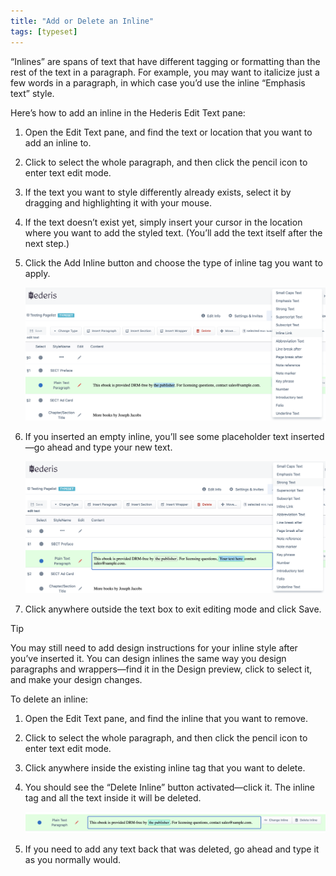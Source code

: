```yaml
---
title: "Add or Delete an Inline"
tags: [typeset]
---
```

 
<html><body><section data-type="chapter" class="hsecchapter" data-hederis-type="hsecchapter" id="add-an-inline" data-pi-attrs="id: add-an-inline; data-tags: typeset;" role="doc-chapter" data-tags="typeset" data-author-name=" " data-book-title=" " title="Add or Delete an Inline"><p class="hblkp" data-hederis-type="hblkp" id="p8dCdKGAZ">&#8220;Inlines&#8221; are spans of text that have different tagging or formatting than the rest of the text in a paragraph. For example, you may want to italicize just a few words in a paragraph, in which case you&#8217;d use the inline &#8220;Emphasis text&#8221; style.</p><p class="hblkp" data-hederis-type="hblkp" id="pvZY0cbE2">Here&#8217;s how to add an inline in the Hederis Edit Text pane:</p><ol class="hwprnumlist" data-hederis-type="hwprnumlist" id="pKeaYmRjK"><li class="hblkoli" data-hederis-type="hblkoli" id="liChvzhDHo"><p class="hblkoli" data-hederis-type="hblklip" id="pBaGaE3Fp">Open the Edit Text pane, and find the text or location that you want to add an inline to.</p></li><li class="hblkoli" data-hederis-type="hblkoli" id="lia5jdAfsB"><p class="hblkoli" data-hederis-type="hblklip" id="pP1PMPh7Z">Click to select the whole paragraph, and then click the pencil icon to enter text edit mode.</p></li><li class="hblkoli" data-hederis-type="hblkoli" id="likpadVSgG"><p class="hblkoli" data-hederis-type="hblklip" id="p91iYvy1x">If the text you want to style differently already exists, select it by dragging and highlighting it with your mouse. </p></li><li class="hblkoli" data-hederis-type="hblkoli" id="litS4BoYnb"><p class="hblkoli" data-hederis-type="hblklip" id="p1WqQ0Shv">If the text doesn&#8217;t exist yet, simply insert your cursor in the location where you want to add the styled text. (You&#8217;ll add the text itself after the next step.)</p></li><li class="hblkoli" data-hederis-type="hblkoli" id="li0Rc53jSK"><p class="hblkoli" data-hederis-type="hblklip" id="pjyu6URxR">Click the Add Inline button and choose the type of inline tag you want to apply.</p><img data-hederis-type="hblkimg" class="hblkimg" id="pjNm3c3Ld" src="/images/insertinline1.png" data-img-src="/images/insertinline1.png"/></li><li class="hblkoli" data-hederis-type="hblkoli" id="licOjATrrf"><p class="hblkoli" data-hederis-type="hblklip" id="pz6GHKhFj">If you inserted an empty inline, you&#8217;ll see some placeholder text inserted&#8212;go ahead and type your new text.</p><img data-hederis-type="hblkimg" class="hblkimg" id="p4RYXBd2U" src="/images/insertinline2.png" data-img-src="/images/insertinline2.png"/></li><li class="hblkoli" data-hederis-type="hblkoli" id="lihroBDUSh"><p class="hblkoli" data-hederis-type="hblklip" id="pmdprD00F">Click anywhere outside the text box to exit editing mode and click Save.</p></li></ol><aside class="hwprbox box" data-hederis-type="hwprbox" id="pIHdSdott" data-type="sidebar"><p class="hblktype" data-hederis-type="hblktype" id="pEA7T9i91">Tip</p><p class="hblkp" data-hederis-type="hblkp" id="pdiSEbrhQ">You may still need to add design instructions for your inline style after you&#8217;ve inserted it. You can design inlines the same way you design paragraphs and wrappers&#8212;find it in the Design preview, click to select it, and make your design changes.</p></aside><p class="hblkp" data-hederis-type="hblkp" id="pHDPDpRM4">To delete an inline:</p><ol class="hwprnumlist" data-hederis-type="hwprnumlist" id="p4ed305Cv"><li class="hblkoli" data-hederis-type="hblkoli" id="liBmZQyluE"><p class="hblkoli" data-hederis-type="hblklip" id="pfbhXOEWb">Open the Edit Text pane, and find the inline that you want to remove.</p></li><li class="hblkoli" data-hederis-type="hblkoli" id="liXcLyXfhh"><p class="hblkoli" data-hederis-type="hblklip" id="p6b04MjYl">Click to select the whole paragraph, and then click the pencil icon to enter text edit mode.</p></li><li class="hblkoli" data-hederis-type="hblkoli" id="liMB55RPFt"><p class="hblkoli" data-hederis-type="hblklip" id="pddvKXELU">Click anywhere inside the existing inline tag that you want to delete. </p></li><li class="hblkoli" data-hederis-type="hblkoli" id="liIXFZRqhj"><p class="hblkoli" data-hederis-type="hblklip" id="pp63PHZJi">You should see the &#8220;Delete Inline&#8221; button activated&#8212;click it. The inline tag and all the text inside it will be deleted.</p><img data-hederis-type="hblkimg" class="hblkimg" id="po4uOMmcZ" src="/images/insertinline3.png" data-img-src="/images/insertinline3.png"/></li><li class="hblkoli" data-hederis-type="hblkoli" id="liPh4kA4P7"><p class="hblkoli" data-hederis-type="hblklip" id="pgr5CUc3E">If you need to add any text back that was deleted, go ahead and type it as you normally would.</p></li></ol></section></body></html>

